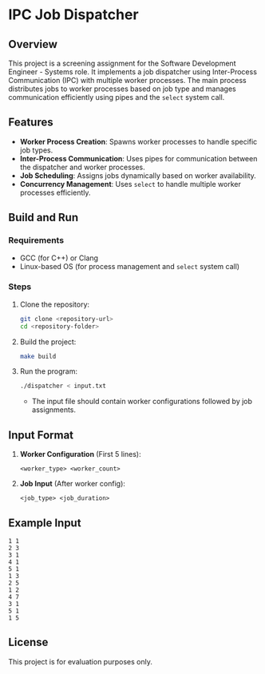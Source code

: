 # IPC Job Dispatcher

## Overview
This project is a screening assignment for the Software Development Engineer - Systems role. It implements a job dispatcher using Inter-Process Communication (IPC) with multiple worker processes. The main process distributes jobs to worker processes based on job type and manages communication efficiently using pipes and the `select` system call.

## Features
- **Worker Process Creation**: Spawns worker processes to handle specific job types.
- **Inter-Process Communication**: Uses pipes for communication between the dispatcher and worker processes.
- **Job Scheduling**: Assigns jobs dynamically based on worker availability.
- **Concurrency Management**: Uses `select` to handle multiple worker processes efficiently.

## Build and Run
### Requirements
- GCC (for C++) or Clang  
- Linux-based OS (for process management and `select` system call)

### Steps
1. Clone the repository:
   ```sh
   git clone <repository-url>
   cd <repository-folder>
   ```
2. Build the project:
   ```sh
   make build
   ```
3. Run the program:
   ```sh
   ./dispatcher < input.txt
   ```
   - The input file should contain worker configurations followed by job assignments.

## Input Format
1. **Worker Configuration** (First 5 lines):
   ```
   <worker_type> <worker_count>
   ```
2. **Job Input** (After worker config):
   ```
   <job_type> <job_duration>
   ```

## Example Input
```
1 1
2 3
3 1
4 1
5 1
1 3
2 5
1 2
4 7
3 1
5 1
1 5
```

## License
This project is for evaluation purposes only.

